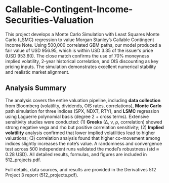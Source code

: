 # Callable-Contingent-Income-Securities-Valuation
This project develops a Monte Carlo Simulation with Least Squares Monte Carlo (LSMC) regression to value Morgan Stanley’s Callable Contingent Income Note. Using 500,000 correlated GBM paths, our model produced a fair value of USD 956.95, which is within USD 3.35 of the issuer’s price (USD 953.60). The close match confirms the use of 70% moneyness implied volatility, 2-year historical correlation, and OIS discounting as key pricing inputs. The simulation demonstrates excellent numerical stability and realistic market alignment.

## Analysis Summary

The analysis covers the entire valuation pipeline, including **data collection** from Bloomberg (volatility, dividends, OIS rates, correlations), **Monte Carlo** path simulation for three indices (SPX, NDXT, RTY), and **LSMC** regression using Laguerre polynomial basis (degree 2 + cross terms). Extensive sensitivity studies were conducted: (1) **Greeks** (∆, ν, ρ, correlation) showed strong negative vega and rho but positive correlation sensitivity; (2) **Implied volatility** analysis confirmed that lower implied volatilities lead to higher valuations; (3) correlation analysis found that higher co-movement among indices slightly increases the note’s value. A randomness and convergence test across 500 independent runs validated the model’s robustness (std ≈ 0.28 USD). All detailed results, formulas, and figures are included in 512_projects.pdf.

Full details, data sources, and results are provided in the Derivatives 512 Project 3 report (512_projects.pdf).

